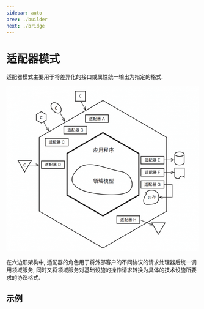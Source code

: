 ```yaml
---
sidebar: auto
prev: ./builder
next: ./bridge
---
```


# 适配器模式

适配器模式主要用于将差异化的接口或属性统一输出为指定的格式. 

![application-service](../.vuepress/images/DDD-2.png)

在六边形架构中, 适配器的角色用于将外部客户的不同协议的请求处理器后统一调用领域服务, 同时又将领域服务对基础设施的操作请求转换为具体的技术设施所要求的协议格式. 

## 示例



